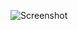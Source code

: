 ![Screenshot](https://raw.githubusercontent.com/Cryakl/Ultimate-RAT-Collection/refs/heads/main/IndSocketRat/IndSocket%20RAT%20v1.1/Screenshot.png)
